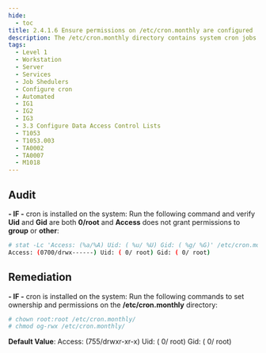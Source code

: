 ```yaml
---
hide:
  - toc
title: 2.4.1.6 Ensure permissions on /etc/cron.monthly are configured
description: The /etc/cron.monthly directory contains system cron jobs that need to run on a monthly basis. The files in this directory cannot be manipulated by the crontab command but are instead edited by system administrators using a text editor. The commands below restrict read/write and search access to user and group root, preventing regular users from accessing this directory.
tags:
  - Level 1
  - Workstation
  - Server
  - Services
  - Job Shedulers
  - Configure cron
  - Automated
  - IG1
  - IG2
  - IG3
  - 3.3 Configure Data Access Control Lists
  - T1053
  - T1053.003
  - TA0002
  - TA0007
  - M1018
---
```


## Audit
**- IF -** cron is installed on the system:
Run the following command and verify **Uid** and **Gid** are both **0/root** and **Access** does not grant permissions to **group** or **other**:
```bash
# stat -Lc 'Access: (%a/%A) Uid: ( %u/ %U) Gid: ( %g/ %G)' /etc/cron.monthly/
Access: (0700/drwx------) Uid: ( 0/ root) Gid: ( 0/ root)
```

## Remediation
**- IF -** cron is installed on the system:
Run the following commands to set ownership and permissions on the **/etc/cron.monthly** directory:
```bash
# chown root:root /etc/cron.monthly/
# chmod og-rwx /etc/cron.monthly/
```

**Default Value**:
Access: (755/drwxr-xr-x) Uid: ( 0/ root) Gid: ( 0/ root)
